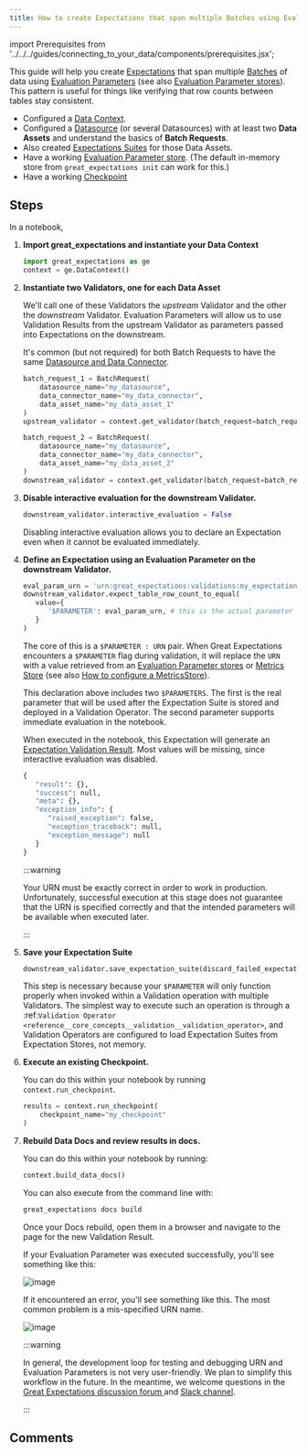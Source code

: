 ```yaml
---
title: How to create Expectations that span multiple Batches using Evaluation Parameters
---
```


import Prerequisites from '../../../guides/connecting_to_your_data/components/prerequisites.jsx';

This guide will help you create [Expectations](../../../reference/expectations/expectations.md) that span multiple [Batches](../../../reference/dividing_data_assets_into_batches.md) of data using [Evaluation Parameters](../../../reference/evaluation_parameters.md) (see also [Evaluation Parameter stores](../../../reference/data_context.md#evaluation-parameter-stores)). This pattern is useful for things like verifying that row counts between tables stay consistent.

<Prerequisites>

- Configured a [Data Context](../../../tutorials/getting_started/initialize_a_data_context.md).
- Configured a [Datasource](../../../reference/datasources.md) (or several Datasources) with at least two **Data Assets** and understand the basics of **Batch Requests**.
- Also created [Expectations Suites](../../../tutorials/getting_started/create_your_first_expectations.md) for those Data Assets.
- Have a working [Evaluation Parameter store](../../../reference/data_context.md#evaluation-parameter-stores). (The default in-memory store from ``great_expectations init`` can work for this.)
- Have a working [Checkpoint](../../../guides/validation/how_to_validate_data_by_running_a_checkpoint.md)

</Prerequisites>

Steps
-----

In a notebook,

1. **Import great_expectations and instantiate your Data Context**
   ```python
   import great_expectations as ge
   context = ge.DataContext()
   ```

2. **Instantiate two Validators, one for each Data Asset**

    We'll call one of these Validators the *upstream* Validator and the other the *downstream* Validator. Evaluation Parameters will allow us to use Validation Results from the upstream Validator as parameters passed into Expectations on the downstream.

    It's common (but not required) for both Batch Requests to have the same [Datasource and Data Connector](../../../reference/datasources.md).

    ```python
    batch_request_1 = BatchRequest(
        datasource_name="my_datasource",
        data_connector_name="my_data_connector",
        data_asset_name="my_data_asset_1"
    )
    upstream_validator = context.get_validator(batch_request=batch_request_1, expectation_suite_name="my_expectation_suite_1")

    batch_request_2 = BatchRequest(
        datasource_name="my_datasource",
        data_connector_name="my_data_connector",
        data_asset_name="my_data_asset_2"
    )
    downstream_validator = context.get_validator(batch_request=batch_request_2, expectation_suite_name="my_expectation_suite_2")
    ```

3. **Disable interactive evaluation for the downstream Validator.**

    ```python
    downstream_validator.interactive_evaluation = False
    ```
    Disabling interactive evaluation allows you to declare an Expectation even when it cannot be evaluated immediately.

4. **Define an Expectation using an Evaluation Parameter on the downstream Validator.**

   ```python
   eval_param_urn = 'urn:great_expectations:validations:my_expectation_suite_1:expect_table_row_count_to_be_between.result.observed_value'
   downstream_validator.expect_table_row_count_to_equal(
      value={
         '$PARAMETER': eval_param_urn, # this is the actual parameter we're going to use in the validation
      }
   )
   ```

   The core of this is a ``$PARAMETER : URN`` pair. When Great Expectations encounters a ``$PARAMETER`` flag during validation, it will replace the ``URN`` with a value retrieved from an [Evaluation Parameter stores](../../../reference/data_context.md#evaluation-parameter-stores) or [Metrics Store](../../../reference/metrics.md) (see also [How to configure a MetricsStore](../../../guides/setup/configuring_metadata_stores/how_to_configure_a_metricsstore.md)).

   This declaration above includes two ``$PARAMETERS``. The first is the real parameter that will be used after the Expectation Suite is stored and deployed in a Validation Operator. The second parameter supports immediate evaluation in the notebook.

   When executed in the notebook, this Expectation will generate an [Expectation Validation Result](../../../reference/validation.md). Most values will be missing, since interactive evaluation was disabled.

   ```python
   {
      "result": {},
      "success": null,
      "meta": {},
      "exception_info": {
         "raised_exception": false,
         "exception_traceback": null,
         "exception_message": null
      }
   }
    ```

   :::warning

   Your URN must be exactly correct in order to work in production. Unfortunately, successful execution at this stage does not guarantee that the URN is specified correctly and that the intended parameters will be available when executed later.

   :::

5. **Save your Expectation Suite**

    ```python
    downstream_validator.save_expectation_suite(discard_failed_expectations=False)
    ```

    This step is necessary because your ``$PARAMETER`` will only function properly when invoked within a Validation operation with multiple Validators. The simplest way to execute such an operation is through a :ref:`Validation Operator <reference__core_concepts__validation__validation_operator>`, and Validation Operators are configured to load Expectation Suites from Expectation Stores, not memory.

6. **Execute an existing Checkpoint.**

    You can do this within your notebook by running ``context.run_checkpoint``.

    ```python
    results = context.run_checkpoint(
        checkpoint_name="my_checkpoint"
    )
    ```

7. **Rebuild Data Docs and review results in docs.**

    You can do this within your notebook by running:

    ```python
    context.build_data_docs()
    ```

    You can also execute from the command line with:

    ```bash
    great_expectations docs build
    ```

    Once your Docs rebuild, open them in a browser and navigate to the page for the new Validation Result.

    If your Evaluation Parameter was executed successfully, you'll see something like this:

    ![image](../../../../docs/images/evaluation_parameter_success.png)

    If it encountered an error, you'll see something like this. The most common problem is a mis-specified URN name.

    ![image](../../../../docs/images/evaluation_parameter_error.png)

   :::warning

   In general, the development loop for testing and debugging URN and Evaluation Parameters is not very user-friendly. We plan to simplify this workflow in the future. In the meantime, we welcome questions in the [Great Expectations discussion forum ](https://discuss.great_expectations.io) and [Slack channel](https://greatexpectations.io/slack).

   :::

Comments
--------
